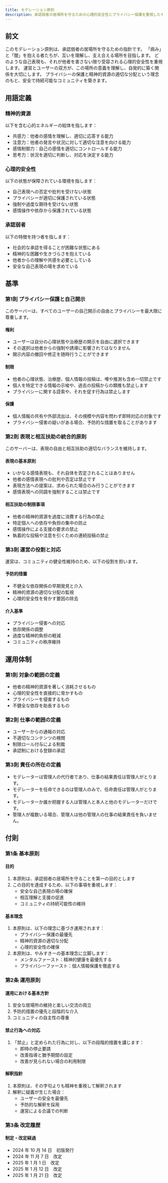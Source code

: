 ```yaml
---
title: モデレーション原則
description: 承認弱者の居場所を守るための心理的安全性とプライバシー保護を重視したモデレーション原則
---
```


## 前文
このモデレーション原則は、承認弱者の居場所を守るための指針です。
「病み」と「闇」を抱える者たちが、互いを理解し、支え合える場所を目指します。
どのような自己表現も、それが他者を害さない限り受容される心理的安全性を重視します。
運営とユーザーの双方が、この場所の意義を理解し、自発的に築く関係を大切にします。
プライバシーの保護と精神的資源の適切な分配という理念のもと、安全で持続可能なコミュニティを築きます。

## 用語定義

### 精神的資源
以下を含む心的エネルギーの総体を指します：
- 共感力：他者の感情を理解し、適切に応答する能力
- 注意力：他者の発言や状況に対して適切な注意を向ける能力
- 感情制御力：自己の感情を適切にコントロールする能力
- 思考力：状況を適切に判断し、対応を決定する能力

### 心理的安全性
以下の状態が保障されている環境を指します：
- 自己表現への否定や批判を受けない状態
- プライバシーが適切に保護されている状態
- 強制や過度な期待を受けない状態
- 感情操作や依存から保護されている状態

### 承認弱者
以下の特徴を持つ者を指します：
- 社会的な承認を得ることが困難な状態にある
- 精神的な困難や生きづらさを抱えている
- 他者からの理解や共感を必要としている
- 安全な自己表現の場を求めている

## 基準

### 第1則 プライバシー保護と自己開示
このサーバーは、すべてのユーザーの自己開示の自由とプライバシーを最大限に尊重します。

#### 権利
- ユーザーは自分の心理状態や治療歴の開示を自由に選択できます
- その選択は他者からの強制や誘導に影響されてはなりません
- 開示内容の撤回や修正を随時行うことができます

#### 制限
- 他者の心理状態、治療歴、個人情報の投稿は、噂や推測も含め一切禁止です
- 個人を特定できる情報の示唆や、過去の投稿からの類推も禁止します
- プライバシーに関する詮索や、それを促す行為は禁止します

#### 保護
- 個人情報の共有や外部流出は、その規模や内容を問わず即時対応の対象です
- プライバシー侵害の疑いがある場合、予防的な措置を取ることがあります

### 第2則 表現と相互扶助の統合的原則
このサーバーは、表現の自由と相互扶助の適切なバランスを維持します。

#### 表現の基本原則
- いかなる感情表現も、それ自体を否定されることはありません
- 他者の感情表現への批判や否定は禁止です
- 表現方法への提案は、求められた場合のみ行うことができます
- 感情表現への同調を強制することは禁止です

#### 相互扶助の制限事項
- 他者の精神的資源を過度に消費する行為の禁止
- 特定個人への依存や負担の集中の防止
- 感情操作による支援の要求の禁止
- 執着的な投稿や注意を引くための連続投稿の禁止

### 第3則 運営の役割と対応
運営は、コミュニティの健全性維持のため、以下の役割を担います。

#### 予防的措置
- 不健全な依存関係の早期発見と介入
- 精神的資源の適切な分配の監視
- 心理的安全性を脅かす要因の除去

#### 介入基準
- プライバシー侵害への対応
- 依存関係の調整
- 過度な精神的負担の軽減
- コミュニティの秩序維持

## 運用体制

### 第1則 対象の範囲の定義
- 他者の精神的資源を著しく消耗させるもの
- 心理的安全性を直接的に脅かすもの
- プライバシーを侵害するもの
- 不健全な依存を助長するもの

### 第2則 仕事の範囲の定義
- ユーザーからの通報の対応
- 不適切なコンテンツの検閲
- 制限ロール付与による制裁
- 承認制における登録の承認

### 第3則 責任の所在の定義
- モデレーターは管理人の代行者であり、仕事の結果責任は管理人がとります。
- モデレーターを任命できるのは管理人のみで、任命責任は管理人がとります。
- モデレーターか誰か把握する人は管理人と本人と他のモデレーターだけです。
- 管理人が複数いる場合、管理人は他の管理人の仕事の結果責任を負いません。

## 付則

### 第1条 基本原則

#### 目的
1. 本原則は、承認弱者の居場所を守ることを第一の目的とします
2. この目的を達成するため、以下の事項を重視します：
   - 安全な自己表現の場の確保
   - 相互理解と支援の促進
   - コミュニティの持続可能性の維持

#### 基本理念
1. 本原則は、以下の理念に基づき運用されます：
   - プライバシー保護の最優先
   - 精神的資源の適切な分配
   - 心理的安全性の確保
2. 本原則は、やみすきーの基本理念に立脚します：
   - メンタルファースト：精神的健康を最優先する
   - プライバシーファースト：個人情報保護を徹底する

### 第2条 運用原則

#### 運用における基本方針
1. 安全な居場所の維持と楽しい交流の両立
2. 予防的措置の優先と段階的な介入
3. コミュニティの自主性の尊重

#### 禁止行為への対応
1. 「禁止」と定められた行為に対し、以下の段階的措置を講じます：
   - 即時の停止要請
   - 改善指導と猶予期間の設定
   - 改善が見られない場合の利用制限

#### 解釈指針
1. 本原則は、その字句よりも精神を重視して解釈されます
2. 解釈に疑義が生じた場合：
   - ユーザーの安全を最優先
   - 予防的な解釈を採用
   - 運営による合議での判断

### 第3条 改定履歴

#### 制定・改定経過
- 2024 年 10 月 14 日　初版発行
- 2024 年 11 月 7 日　改定
- 2025 年 1 月 1 日　改定
- 2025 年 1 月 12 日　改定
- 2025 年 1 月 21 日　改定